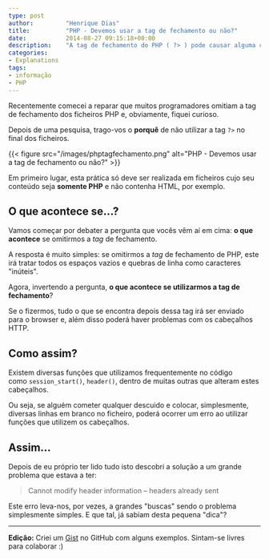 ```yaml
---
type: post
author:         "Henrique Dias"
title:          "PHP - Devemos usar a tag de fechamento ou não?"
date:           2014-08-27 09:15:18+00:00
description:    "A tag de fechamento do PHP ( ?> ) pode causar alguma confusão visto que é omitida pela maioria dos desenvolvedores. Mas porquê?"
categories:
- Explanations
tags:
- informação
- PHP
---
```


Recentemente comecei a reparar que muitos programadores omitiam a tag de fechamento dos ficheiros PHP e, obviamente, fiquei curioso.

Depois de uma pesquisa, trago-vos o **porquê** de não utilizar a tag ```?>``` no final dos ficheiros.

{{< figure src="/images/phptagfechamento.png" alt="PHP - Devemos usar a tag de fechamento ou não?" >}}

Em primeiro lugar, esta prática só deve ser realizada em ficheiros cujo seu conteúdo seja **somente PHP** e não contenha HTML, por exemplo.


## O que acontece se...?


Vamos começar por debater a pergunta que vocês vêm aí em cima: **o que acontece** se omitirmos a *tag* de fechamento.

A resposta é muito simples: se omitirmos a *tag* de fechamento de PHP, este irá tratar todos os espaços vazios e quebras de linha como caracteres "inúteis".

Agora, invertendo a pergunta, **o que acontece se utilizarmos a tag de fechamento**?

Se o fizermos, tudo o que se encontra depois dessa tag irá ser enviado para o browser e, além disso poderá haver problemas com os cabeçalhos HTTP.


## Como assim?


Existem diversas funções que utilizamos frequentemente no código como ```session_start()```, ```header()```, dentro de muitas outras que alteram estes cabeçalhos.

Ou seja, se alguém cometer qualquer descuido e colocar, simplesmente, diversas linhas em branco no ficheiro, poderá ocorrer um erro ao utilizar funções que utilizem os cabeçalhos.


## Assim...


Depois de eu próprio ter lido tudo isto descobri a solução a um grande problema que estava a ter:


> Cannot modify header information – headers already sent


Este erro leva-nos, por vezes, a grandes "buscas" sendo o problema simplesmente simples. E que tal, já sabiam desta pequena "dica"?

* * *

**Edição:** Criei um [Gist](https://gist.github.com/hacdias/aacf68dd880e9fb15447) no GitHub com alguns exemplos. Sintam-se livres para colaborar :)
